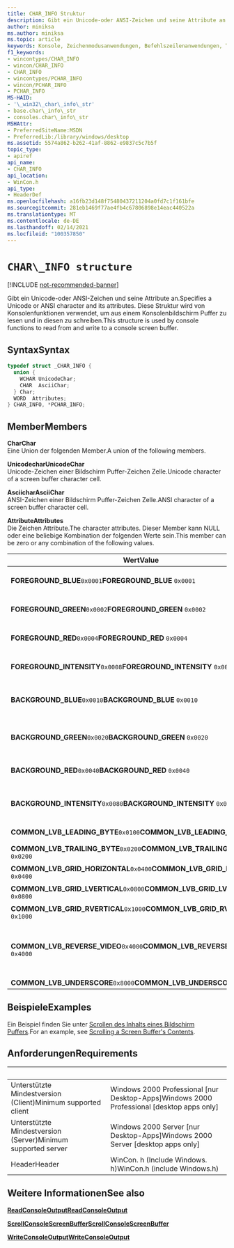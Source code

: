 ```yaml
---
title: CHAR_INFO Struktur
description: Gibt ein Unicode-oder ANSI-Zeichen und seine Attribute an. Diese Struktur wird von Konsolenfunktionen verwendet, um aus einem Konsolenbildschirm Puffer zu lesen und in diesen zu schreiben.
author: miniksa
ms.author: miniksa
ms.topic: article
keywords: Konsole, Zeichenmodusanwendungen, Befehlszeilenanwendungen, Terminalanwendungen, Konsolen-API
f1_keywords:
- wincontypes/CHAR_INFO
- wincon/CHAR_INFO
- CHAR_INFO
- wincontypes/PCHAR_INFO
- wincon/PCHAR_INFO
- PCHAR_INFO
MS-HAID:
- '\_win32\_char\_info\_str'
- base.char\_info\_str
- consoles.char\_info\_str
MSHAttr:
- PreferredSiteName:MSDN
- PreferredLib:/library/windows/desktop
ms.assetid: 5574a862-b262-41af-8862-e9837c5c7b5f
topic_type:
- apiref
api_name:
- CHAR_INFO
api_location:
- WinCon.h
api_type:
- HeaderDef
ms.openlocfilehash: a16fb23d148f75480437211204a0fd7c1f161bfe
ms.sourcegitcommit: 281eb1469f77ae4fb4c67806898e14eac440522a
ms.translationtype: MT
ms.contentlocale: de-DE
ms.lasthandoff: 02/14/2021
ms.locfileid: "100357850"
---
```

# `CHAR\_INFO structure`

[!INCLUDE [not-recommended-banner](./includes/not-recommended-banner.md)]

<span data-ttu-id="53e10-105">Gibt ein Unicode-oder ANSI-Zeichen und seine Attribute an.</span><span class="sxs-lookup"><span data-stu-id="53e10-105">Specifies a Unicode or ANSI character and its attributes.</span></span> <span data-ttu-id="53e10-106">Diese Struktur wird von Konsolenfunktionen verwendet, um aus einem Konsolenbildschirm Puffer zu lesen und in diesen zu schreiben.</span><span class="sxs-lookup"><span data-stu-id="53e10-106">This structure is used by console functions to read from and write to a console screen buffer.</span></span>

## <a name="syntax"></a><span data-ttu-id="53e10-107">Syntax</span><span class="sxs-lookup"><span data-stu-id="53e10-107">Syntax</span></span>

```C
typedef struct _CHAR_INFO {
  union {
    WCHAR UnicodeChar;
    CHAR  AsciiChar;
  } Char;
  WORD  Attributes;
} CHAR_INFO, *PCHAR_INFO;
```

## <a name="members"></a><span data-ttu-id="53e10-108">Member</span><span class="sxs-lookup"><span data-stu-id="53e10-108">Members</span></span>

<span data-ttu-id="53e10-109">**Char**</span><span class="sxs-lookup"><span data-stu-id="53e10-109">**Char**</span></span>  
<span data-ttu-id="53e10-110">Eine Union der folgenden Member.</span><span class="sxs-lookup"><span data-stu-id="53e10-110">A union of the following members.</span></span>

<span data-ttu-id="53e10-111">**Unicodechar**</span><span class="sxs-lookup"><span data-stu-id="53e10-111">**UnicodeChar**</span></span>  
<span data-ttu-id="53e10-112">Unicode-Zeichen einer Bildschirm Puffer-Zeichen Zelle.</span><span class="sxs-lookup"><span data-stu-id="53e10-112">Unicode character of a screen buffer character cell.</span></span>

<span data-ttu-id="53e10-113">**Asciichar**</span><span class="sxs-lookup"><span data-stu-id="53e10-113">**AsciiChar**</span></span>  
<span data-ttu-id="53e10-114">ANSI-Zeichen einer Bildschirm Puffer-Zeichen Zelle.</span><span class="sxs-lookup"><span data-stu-id="53e10-114">ANSI character of a screen buffer character cell.</span></span>

<span data-ttu-id="53e10-115">**Attribute**</span><span class="sxs-lookup"><span data-stu-id="53e10-115">**Attributes**</span></span>  
<span data-ttu-id="53e10-116">Die Zeichen Attribute.</span><span class="sxs-lookup"><span data-stu-id="53e10-116">The character attributes.</span></span> <span data-ttu-id="53e10-117">Dieser Member kann NULL oder eine beliebige Kombination der folgenden Werte sein.</span><span class="sxs-lookup"><span data-stu-id="53e10-117">This member can be zero or any combination of the following values.</span></span>

| <span data-ttu-id="53e10-118">Wert</span><span class="sxs-lookup"><span data-stu-id="53e10-118">Value</span></span> | <span data-ttu-id="53e10-119">Bedeutung</span><span class="sxs-lookup"><span data-stu-id="53e10-119">Meaning</span></span> |
|-|-|
| <span data-ttu-id="53e10-120">**FOREGROUND_BLUE**`0x0001`</span><span class="sxs-lookup"><span data-stu-id="53e10-120">**FOREGROUND_BLUE** `0x0001`</span></span> | <span data-ttu-id="53e10-121">Die Textfarbe enthält Blau.</span><span class="sxs-lookup"><span data-stu-id="53e10-121">Text color contains blue.</span></span> |
| <span data-ttu-id="53e10-122">**FOREGROUND_GREEN**`0x0002`</span><span class="sxs-lookup"><span data-stu-id="53e10-122">**FOREGROUND_GREEN** `0x0002`</span></span> | <span data-ttu-id="53e10-123">Die Textfarbe enthält Grün.</span><span class="sxs-lookup"><span data-stu-id="53e10-123">Text color contains green.</span></span> |
| <span data-ttu-id="53e10-124">**FOREGROUND_RED**`0x0004`</span><span class="sxs-lookup"><span data-stu-id="53e10-124">**FOREGROUND_RED** `0x0004`</span></span> | <span data-ttu-id="53e10-125">Die Textfarbe enthält Rot.</span><span class="sxs-lookup"><span data-stu-id="53e10-125">Text color contains red.</span></span> |
| <span data-ttu-id="53e10-126">**FOREGROUND_INTENSITY**`0x0008`</span><span class="sxs-lookup"><span data-stu-id="53e10-126">**FOREGROUND_INTENSITY** `0x0008`</span></span> | <span data-ttu-id="53e10-127">Die Textfarbe wird verstärkt.</span><span class="sxs-lookup"><span data-stu-id="53e10-127">Text color is intensified.</span></span> |
| <span data-ttu-id="53e10-128">**BACKGROUND_BLUE**`0x0010`</span><span class="sxs-lookup"><span data-stu-id="53e10-128">**BACKGROUND_BLUE** `0x0010`</span></span> | <span data-ttu-id="53e10-129">Die Hintergrundfarbe enthält Blau.</span><span class="sxs-lookup"><span data-stu-id="53e10-129">Background color contains blue.</span></span> |
| <span data-ttu-id="53e10-130">**BACKGROUND_GREEN**`0x0020`</span><span class="sxs-lookup"><span data-stu-id="53e10-130">**BACKGROUND_GREEN** `0x0020`</span></span> | <span data-ttu-id="53e10-131">Die Hintergrundfarbe enthält Grün.</span><span class="sxs-lookup"><span data-stu-id="53e10-131">Background color contains green.</span></span> |
| <span data-ttu-id="53e10-132">**BACKGROUND_RED**`0x0040`</span><span class="sxs-lookup"><span data-stu-id="53e10-132">**BACKGROUND_RED** `0x0040`</span></span> | <span data-ttu-id="53e10-133">Die Hintergrundfarbe enthält Rot.</span><span class="sxs-lookup"><span data-stu-id="53e10-133">Background color contains red.</span></span> |
| <span data-ttu-id="53e10-134">**BACKGROUND_INTENSITY**`0x0080`</span><span class="sxs-lookup"><span data-stu-id="53e10-134">**BACKGROUND_INTENSITY** `0x0080`</span></span> | <span data-ttu-id="53e10-135">Die Hintergrundfarbe wird verstärkt.</span><span class="sxs-lookup"><span data-stu-id="53e10-135">Background color is intensified.</span></span> |
| <span data-ttu-id="53e10-136">**COMMON_LVB_LEADING_BYTE**`0x0100`</span><span class="sxs-lookup"><span data-stu-id="53e10-136">**COMMON_LVB_LEADING_BYTE** `0x0100`</span></span> | <span data-ttu-id="53e10-137">Führendes Byte.</span><span class="sxs-lookup"><span data-stu-id="53e10-137">Leading byte.</span></span> |
| <span data-ttu-id="53e10-138">**COMMON_LVB_TRAILING_BYTE**`0x0200`</span><span class="sxs-lookup"><span data-stu-id="53e10-138">**COMMON_LVB_TRAILING_BYTE** `0x0200`</span></span> | <span data-ttu-id="53e10-139">Schließendes Byte.</span><span class="sxs-lookup"><span data-stu-id="53e10-139">Trailing byte.</span></span> |
| <span data-ttu-id="53e10-140">**COMMON_LVB_GRID_HORIZONTAL**`0x0400`</span><span class="sxs-lookup"><span data-stu-id="53e10-140">**COMMON_LVB_GRID_HORIZONTAL** `0x0400`</span></span> | <span data-ttu-id="53e10-141">Oben horizontal.</span><span class="sxs-lookup"><span data-stu-id="53e10-141">Top horizontal.</span></span> |
| <span data-ttu-id="53e10-142">**COMMON_LVB_GRID_LVERTICAL**`0x0800`</span><span class="sxs-lookup"><span data-stu-id="53e10-142">**COMMON_LVB_GRID_LVERTICAL** `0x0800`</span></span> | <span data-ttu-id="53e10-143">Links vertikal.</span><span class="sxs-lookup"><span data-stu-id="53e10-143">Left vertical.</span></span> |
| <span data-ttu-id="53e10-144">**COMMON_LVB_GRID_RVERTICAL**`0x1000`</span><span class="sxs-lookup"><span data-stu-id="53e10-144">**COMMON_LVB_GRID_RVERTICAL** `0x1000`</span></span> | <span data-ttu-id="53e10-145">Rechts vertikal.</span><span class="sxs-lookup"><span data-stu-id="53e10-145">Right vertical.</span></span> |
| <span data-ttu-id="53e10-146">**COMMON_LVB_REVERSE_VIDEO**`0x4000`</span><span class="sxs-lookup"><span data-stu-id="53e10-146">**COMMON_LVB_REVERSE_VIDEO** `0x4000`</span></span> | <span data-ttu-id="53e10-147">Umgekehrtes Vordergrund-und Hintergrund Attribut.</span><span class="sxs-lookup"><span data-stu-id="53e10-147">Reverse foreground and background attribute.</span></span> |
| <span data-ttu-id="53e10-148">**COMMON_LVB_UNDERSCORE**`0x8000`</span><span class="sxs-lookup"><span data-stu-id="53e10-148">**COMMON_LVB_UNDERSCORE** `0x8000`</span></span> | <span data-ttu-id="53e10-149">Unterstrich.</span><span class="sxs-lookup"><span data-stu-id="53e10-149">Underscore.</span></span> |

## <a name="examples"></a><span data-ttu-id="53e10-150">Beispiele</span><span class="sxs-lookup"><span data-stu-id="53e10-150">Examples</span></span>

<span data-ttu-id="53e10-151">Ein Beispiel finden Sie unter [Scrollen des Inhalts eines Bildschirm Puffers](scrolling-a-screen-buffer-s-contents.md).</span><span class="sxs-lookup"><span data-stu-id="53e10-151">For an example, see [Scrolling a Screen Buffer's Contents](scrolling-a-screen-buffer-s-contents.md).</span></span>

## <a name="requirements"></a><span data-ttu-id="53e10-152">Anforderungen</span><span class="sxs-lookup"><span data-stu-id="53e10-152">Requirements</span></span>

| &nbsp; | &nbsp; |
|-|-|
| <span data-ttu-id="53e10-153">Unterstützte Mindestversion (Client)</span><span class="sxs-lookup"><span data-stu-id="53e10-153">Minimum supported client</span></span> | <span data-ttu-id="53e10-154">Windows 2000 Professional \[nur Desktop-Apps\]</span><span class="sxs-lookup"><span data-stu-id="53e10-154">Windows 2000 Professional \[desktop apps only\]</span></span> |
| <span data-ttu-id="53e10-155">Unterstützte Mindestversion (Server)</span><span class="sxs-lookup"><span data-stu-id="53e10-155">Minimum supported server</span></span> | <span data-ttu-id="53e10-156">Windows 2000 Server \[nur Desktop-Apps\]</span><span class="sxs-lookup"><span data-stu-id="53e10-156">Windows 2000 Server \[desktop apps only\]</span></span> |
| <span data-ttu-id="53e10-157">Header</span><span class="sxs-lookup"><span data-stu-id="53e10-157">Header</span></span> | <span data-ttu-id="53e10-158">WinCon. h (Include Windows. h)</span><span class="sxs-lookup"><span data-stu-id="53e10-158">WinCon.h (include Windows.h)</span></span> |

## <a name="see-also"></a><span data-ttu-id="53e10-159">Weitere Informationen</span><span class="sxs-lookup"><span data-stu-id="53e10-159">See also</span></span>

[<span data-ttu-id="53e10-160">**ReadConsoleOutput**</span><span class="sxs-lookup"><span data-stu-id="53e10-160">**ReadConsoleOutput**</span></span>](readconsoleoutput.md)

[<span data-ttu-id="53e10-161">**ScrollConsoleScreenBuffer**</span><span class="sxs-lookup"><span data-stu-id="53e10-161">**ScrollConsoleScreenBuffer**</span></span>](scrollconsolescreenbuffer.md)

[<span data-ttu-id="53e10-162">**WriteConsoleOutput**</span><span class="sxs-lookup"><span data-stu-id="53e10-162">**WriteConsoleOutput**</span></span>](writeconsoleoutput.md)
